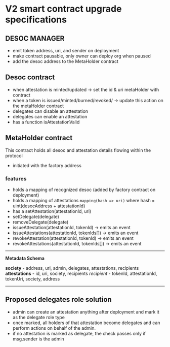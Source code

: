 # V2 smart contract upgrade specifications
## DESOC MANAGER
- emit token address, uri, and sender on deployment
- make contract pausable, only owner can deploy org when paused
- add the desoc address to the MetaHolder contract

## Desoc contract
- when attestation is minted/updated -> set the id & uri metaHolder with contract
- when a token is issued/minted/burned/revoked/ -> update this action on the metaHolder contract
- delegates can disable an attestation
- delegates can enable an attestation
- has a function isAttestationValid

## MetaHolder contract
This contract holds all desoc and attestation details flowing within the protocol
 - initiated with the factory address
### features
- holds a mapping of recognized desoc (added by factory contract on deployment)
- holds a mapping of attestations ``mapping(hash => uri)`` where hash = uint(desocAddress + attestationId)
- has a setAttestation(attestationId, uri)
- setDelegate(delegate)
- removeDelegate(delegate)
- issueAttestation(attestationId, tokenId) -> emits an event
- issueAttestations(attestationId, tokenIds[]) -> emits an event
- revokeAttestation(attestationId, tokenId) -> emits an event
- revokeAttestations(attestationId, tokenIds[]) -> emits an event

_______
**Metadata Schema**

**society** - address, uri, admin, delegates, attestations, recipients
**attestations** - id, uri, society, recipients
*recipient* - tokenId, attestationId, tokenUri, society, address
_______

## Proposed delegates role solution
- admin can create an attestation anything after deployment and mark it as the delegate role type
- once marked, all holders of that attestation become delegates and can perform actions on behalf of the admin.
- if no attestation is marked as delegate, the check passes only if msg.sender is the admin
